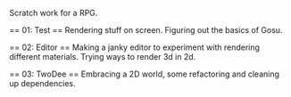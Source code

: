 Scratch work for a RPG.

== 01: Test ==
Rendering stuff on screen. Figuring out the basics of Gosu.

== 02: Editor ==
Making a janky editor to experiment with rendering different materials. Trying ways to render 3d in 2d.

== 03: TwoDee ==
Embracing a 2D world, some refactoring and cleaning up dependencies.
